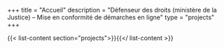 +++
title = "Accueil"
description = "Défenseur des droits (ministère de la Justice) – Mise en conformité de démarches en ligne"
type = "projects"
+++

{{< list-content section="projects">}}{{</ list-content >}}
